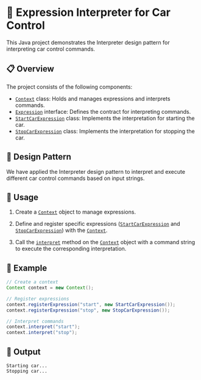 #  🚗 Expression Interpreter for Car Control

This Java project demonstrates the Interpreter design pattern for interpreting car control commands.

## 📋 Overview

The project consists of the following components:

- [`Context`](Context.java) class: Holds and manages expressions and interprets commands.
- [`Expression`](Expression.java) interface: Defines the contract for interpreting commands.
- [`StartCarExpression`](StartCarExpression.java) class: Implements the interpretation for starting the car.
- [`StopCarExpression`](StopCarExpression.java) class: Implements the interpretation for stopping the car.

## 🎨 Design Pattern

We have applied the Interpreter design pattern to interpret and execute different car control commands based on input strings.

## 🚀 Usage

1. Create a [`Context`](Context.java) object to manage expressions.

2. Define and register specific expressions ([`StartCarExpression`](StartCarExpression.java) and [`StopCarExpression`](StopCarExpression.java)) with the [`Context`](Context.java).

3. Call the [`interpret`](Expression.java#L4) method on the [`Context`](Context.java) object with a command string to execute the corresponding interpretation.

## 🏁 Example

```java
// Create a context
Context context = new Context();

// Register expressions
context.registerExpression("start", new StartCarExpression());
context.registerExpression("stop", new StopCarExpression());

// Interpret commands
context.interpret("start");
context.interpret("stop");
```

## 📝 Output

```
Starting car...
Stopping car...
```